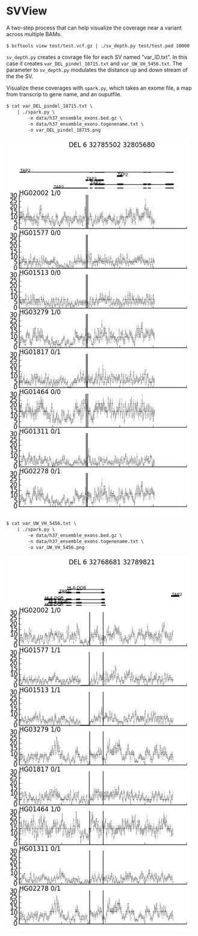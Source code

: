 # SVView

A two-step process that can help visualize the coverage near a variant across multiple BAMs.

    $ bcftools view test/test.vcf.gz | ./sv_depth.py test/test.ped 10000
    
`sv_depth.py` creates a covrage file for each SV named "var_ID.txt".  In this case it creates `var_DEL_pindel_18715.txt` and `var_UW_VH_5456.txt`.  The parameter to `sv_depth.py` modulates the distance up and down stream of the the SV.

Visualize these coverages with `spark.py`, which takes an exome file, a map from transcrip to gene name, and an ouputfile.
  
    $ cat var_DEL_pindel_18715.txt \
        | ./spark.py \
            -e data/h37_ensemble_exons.bed.gz \
            -n data/h37_ensemble_exons.togenename.txt \
            -o var_DEL_pindel_18715.png

![var_DEL_pindel_18715.png](test/var_DEL_pindel_18715.png)

    $ cat var_UW_VH_5456.txt \
        | ./spark.py \
            -e data/h37_ensemble_exons.bed.gz \
            -n data/h37_ensemble_exons.togenename.txt \
            -o var_UW_VH_5456.png

![var_UW_VH_5456.png](test/var_UW_VH_5456.png)
